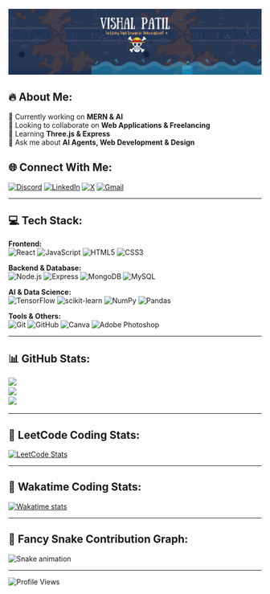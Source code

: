 

<p align="center">
  <img src="https://github.com/Vishalpatil0111/bannerreadme/blob/main/banner.gif" alt="Vishal Patil Banner"/>
</p>

## 🔥 About Me:
🌟 Currently working on **MERN & AI**  
👥 Looking to collaborate on **Web Applications & Freelancing**  
🌱 Learning **Three.js & Express**  
💬 Ask me about **AI Agents, Web Development & Design**  

## 🌐 Connect With Me:
[![Discord](https://img.shields.io/badge/Discord-5865F2?style=for-the-badge&logo=discord&logoColor=white)](https://discord.gg/vishalpatil3344)
[![LinkedIn](https://img.shields.io/badge/LinkedIn-0A66C2?style=for-the-badge&logo=linkedin&logoColor=white)](https://linkedin.com/in/vishalpatil0111)
[![X](https://img.shields.io/badge/X-000000?style=for-the-badge&logo=x&logoColor=white)](https://x.com/ivishalpatil01)
[![Gmail](https://img.shields.io/badge/Email-D14836?style=for-the-badge&logo=gmail&logoColor=white)](mailto:vishall.patil0111@gmail.com)

---

## 💻 Tech Stack:
**Frontend:**  
![React](https://img.shields.io/badge/React-20232a?style=for-the-badge&logo=react&logoColor=61DAFB) ![JavaScript](https://img.shields.io/badge/JavaScript-F7DF1E?style=for-the-badge&logo=javascript&logoColor=black) ![HTML5](https://img.shields.io/badge/HTML5-E34F26?style=for-the-badge&logo=html5&logoColor=white) ![CSS3](https://img.shields.io/badge/CSS3-1572B6?style=for-the-badge&logo=css3&logoColor=white)  

**Backend & Database:**  
![Node.js](https://img.shields.io/badge/Node.js-339933?style=for-the-badge&logo=node.js&logoColor=white) ![Express](https://img.shields.io/badge/Express.js-000000?style=for-the-badge&logo=express&logoColor=white) ![MongoDB](https://img.shields.io/badge/MongoDB-47A248?style=for-the-badge&logo=mongodb&logoColor=white) ![MySQL](https://img.shields.io/badge/MySQL-4479A1?style=for-the-badge&logo=mysql&logoColor=white)

**AI & Data Science:**  
![TensorFlow](https://img.shields.io/badge/TensorFlow-FF6F00?style=for-the-badge&logo=tensorflow&logoColor=white) ![scikit-learn](https://img.shields.io/badge/scikit--learn-F7931E?style=for-the-badge&logo=scikit-learn&logoColor=white) ![NumPy](https://img.shields.io/badge/NumPy-013243?style=for-the-badge&logo=numpy&logoColor=white) ![Pandas](https://img.shields.io/badge/Pandas-150458?style=for-the-badge&logo=pandas&logoColor=white)  

**Tools & Others:**  
![Git](https://img.shields.io/badge/Git-F05033?style=for-the-badge&logo=git&logoColor=white) ![GitHub](https://img.shields.io/badge/GitHub-181717?style=for-the-badge&logo=github&logoColor=white) ![Canva](https://img.shields.io/badge/Canva-00C4CC?style=for-the-badge&logo=canva&logoColor=white) ![Adobe Photoshop](https://img.shields.io/badge/Photoshop-31A8FF?style=for-the-badge&logo=adobe-photoshop&logoColor=white)  

---

## 📊 GitHub Stats:
![](https://github-readme-stats.vercel.app/api?username=Vishalpatil0111&theme=dark&hide_border=true&include_all_commits=false&count_private=true)  
![](https://nirzak-streak-stats.vercel.app/?user=Vishalpatil0111&theme=dark&hide_border=true)  
![](https://github-readme-stats.vercel.app/api/top-langs/?username=Vishalpatil0111&theme=dark&hide_border=true&include_all_commits=false&count_private=true&layout=compact)  

---
## 🌟 LeetCode Coding Stats:
[![LeetCode Stats](https://leetcard.jacoblin.cool/Vishalpatil0111?theme=dark&font=Karma)](https://leetcode.com/Vishalpatil0111)

---
## 🥐 Wakatime Coding Stats:
[![Wakatime stats](https://github-readme-stats.vercel.app/api/wakatime?username=Vishalpatil0111&theme=dark)](https://github.com/Vishalpatil0111)

---
## 🐍 Fancy Snake Contribution Graph:
![Snake animation](https://github.com/Vishalpatil0111/Vishalpatil0111/blob/output/github-contribution-grid-snake.svg)

---
![Profile Views](https://komarev.com/ghpvc/?username=Vishalpatil0111&color=brightgreen)

<!-- Proudly created with GPRM ( https://gprm.itsvg.in ) -->


